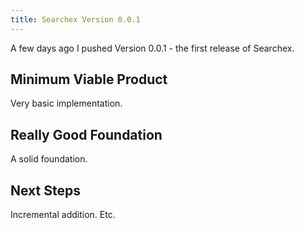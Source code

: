 ```yaml
---
title: Searchex Version 0.0.1
---
```


A few days ago I pushed Version 0.0.1 - the first release of Searchex.

## Minimum Viable Product

Very basic implementation.

## Really Good Foundation

A solid foundation.

## Next Steps

Incremental addition.  Etc.

